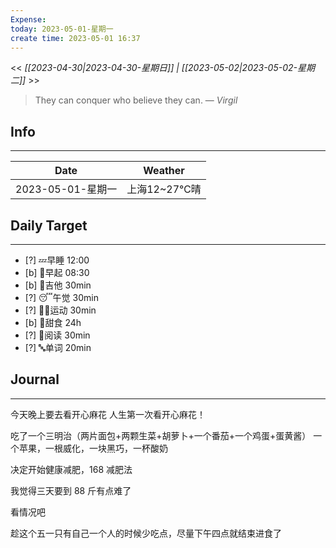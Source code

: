 ```yaml
---
Expense: 
today: 2023-05-01-星期一
create time: 2023-05-01 16:37
---
```


<< *[[2023-04-30|2023-04-30-星期日]] | [[2023-05-02|2023-05-02-星期二]]* >>


> They can conquer who believe they can.
> — <cite>Virgil</cite>


## Info
***
| Date        | Weather      | 
| ----------- | ------------ |
| 2023-05-01-星期一 |  上海12~27℃晴 |


## Daily Target 
***
- [?] 💤早睡   12:00
- [b] 🌅早起    08:30
- [b] 🎵吉他    30min
- [?] 😴午觉    30min
- [?] 🏃‍♀️运动    30min
- [b] 🚫甜食    24h
- [?] 📖阅读    30min 
- [?] 🔤单词    20min    


##  Journal
***

今天晚上要去看开心麻花
人生第一次看开心麻花！

吃了一个三明治（两片面包+两颗生菜+胡萝卜+一个番茄+一个鸡蛋+蛋黄酱）
一个苹果，一根威化，一块黑巧，一杯酸奶

决定开始健康减肥，168 减肥法

我觉得三天要到 88 斤有点难了

看情况吧

趁这个五一只有自己一个人的时候少吃点，尽量下午四点就结束进食了


